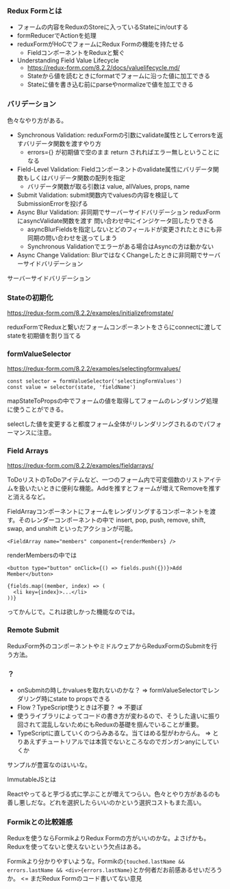 ### Redux Formとは
- フォームの内容をReduxのStoreに入っているStateにin/outする
- formReducerでActionを処理
- reduxFormがHoCでフォームにRedux Formの機能を持たせる
  - FieldコンポーネントをReduxと繋ぐ
- Understanding Field Value Lifecycle
  - https://redux-form.com/8.2.2/docs/valuelifecycle.md/
  - Stateから値を読むときにformatでフォームに沿った値に加工できる
  - Stateに値を書き込む前にparseやnormalizeで値を加工できる

### バリデーション
色々なやり方がある。

- Synchronous Validation: reduxFormの引数にvalidate属性としてerrorsを返すバリデータ関数を渡すやり方 
  - errors={} が初期値で空のまま return されればエラー無しということになる
- Field-Level Validation: Fieldコンポーネントのvalidate属性にバリデータ関数もしくはバリデータ関数の配列を指定
  - バリデータ関数が取る引数は value, allValues, props, name
- Submit Validation: submit関数内でvaluesの内容を検証してSubmissionErrorを投げる
- Async Blur Validation: 非同期でサーバーサイドバリデーション reduxFormにasyncValidate関数を渡す 問い合わせ中にインジケータ回したりできる
  - asyncBlurFieldsを指定しないとどのフィールドが変更されたときにも非同期の問い合わせを送ってしまう
  - Synchronous Validationでエラーがある場合はAsyncの方は動かない
- Async Change Validation: BlurではなくChangeしたときに非同期でサーバーサイドバリデーション

サーバーサイドバリデーション

### Stateの初期化
https://redux-form.com/8.2.2/examples/initializefromstate/

reduxFormでReduxと繋いだフォームコンポーネントをさらにconnectに渡してstateを初期値を割り当てる

### formValueSelector 
https://redux-form.com/8.2.2/examples/selectingformvalues/

    const selector = formValueSelector('selectingFormValues')
    const value = selector(state, 'fieldName')

mapStateToPropsの中でフォームの値を取得してフォームのレンダリング処理に使うことができる。

selectした値を変更すると都度フォーム全体がリレンダリングされるのでパフォーマンスに注意。

### Field Arrays
https://redux-form.com/8.2.2/examples/fieldarrays/

ToDoリストのToDoアイテムなど、一つのフォーム内で可変個数のリストアイテムを扱いたいときに便利な機能。Addを推すとフォームが増えてRemoveを推すと消えるなど。

FieldArrayコンポーネントにフォームをレンダリングするコンポーネントを渡す。そのレンダーコンポーネントの中で insert, pop, push, remove, shift, swap, and unshift といったアクションが可能。

    <FieldArray name="members" component={renderMembers} />

renderMembersの中では

    <button type="button" onClick={() => fields.push({})}>Add Member</button>

    {fields.map((member, index) => (
      <li key={index}>...</li>
    ))}
   
ってかんじで。これは欲しかった機能なのでは。

### Remote Submit
ReduxForm外のコンポーネントやミドルウェアからReduxFormのSubmitを行う方法。

### ？
- onSubmitの時しかvaluesを取れないのかな？ => formValueSelectorでレンダリング時にstate to propsできる
- Flow？TypeScript使うときは不要？ => 不要ぽ
- 使うライブラリによってコードの書き方が変わるので、そうした違いに振り回されて混乱しないためにもReduxの基礎を掴んでいることが重要。
- TypeScriptに直していくのつらみあるな。当てはめる型がわからん。 => とりあえずチュートリアルでは本質でないところなのでガンガンanyにしていくか

サンプルが豊富なのはいいな。

ImmutableJSとは

Reactやってると芋づる式に学ぶことが増えてつらい。色々とやり方があるのも善し悪しだな。どれを選択したらいいのかという選択コストもまた高い。


### Formikとの比較雑感
Reduxを使うならFormikよりRedux Formの方がいいのかな。よさげかも。Reduxを使ってないと使えないという欠点はある。

Formikより分かりやすいような。Formikの`{touched.lastName && errors.lastName && <div>{errors.lastName}`とか何者だお前感あるせいだろうか。 <= まだRedux Formのコード書いてない意見